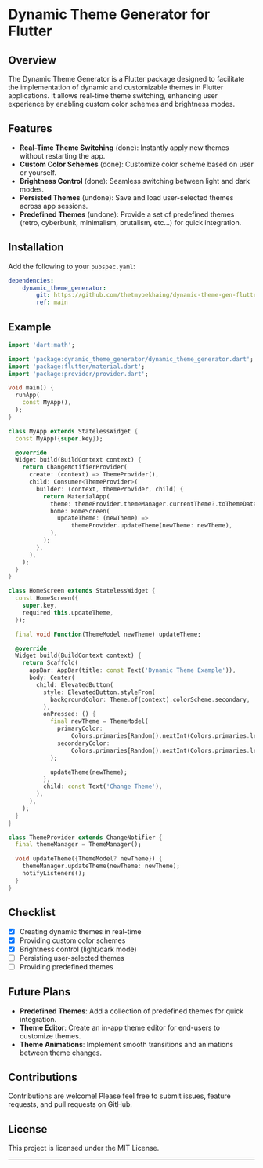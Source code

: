 # Dynamic Theme Generator for Flutter

## Overview

The Dynamic Theme Generator is a Flutter package designed to facilitate the implementation of dynamic and customizable themes in Flutter applications. It allows real-time theme switching, enhancing user experience by enabling custom color schemes and brightness modes.

## Features

-   **Real-Time Theme Switching** (done): Instantly apply new themes without restarting the app.
-   **Custom Color Schemes** (done): Customize color scheme based on user or yourself.
-   **Brightness Control** (done): Seamless switching between light and dark modes.
-   **Persisted Themes** (undone): Save and load user-selected themes across app sessions.
-   **Predefined Themes** (undone): Provide a set of predefined themes (retro, cyberbunk, minimalism, brutalism, etc...) for quick integration.

## Installation

Add the following to your `pubspec.yaml`:

```yaml
dependencies:
    dynamic_theme_generator:
        git: https://github.com/thetmyoekhaing/dynamic-theme-gen-flutter.git
        ref: main
```

## Example

```dart
import 'dart:math';

import 'package:dynamic_theme_generator/dynamic_theme_generator.dart';
import 'package:flutter/material.dart';
import 'package:provider/provider.dart';

void main() {
  runApp(
    const MyApp(),
  );
}

class MyApp extends StatelessWidget {
  const MyApp({super.key});

  @override
  Widget build(BuildContext context) {
    return ChangeNotifierProvider(
      create: (context) => ThemeProvider(),
      child: Consumer<ThemeProvider>(
        builder: (context, themeProvider, child) {
          return MaterialApp(
            theme: themeProvider.themeManager.currentTheme?.toThemeData(),
            home: HomeScreen(
              updateTheme: (newTheme) =>
                  themeProvider.updateTheme(newTheme: newTheme),
            ),
          );
        },
      ),
    );
  }
}

class HomeScreen extends StatelessWidget {
  const HomeScreen({
    super.key,
    required this.updateTheme,
  });

  final void Function(ThemeModel newTheme) updateTheme;

  @override
  Widget build(BuildContext context) {
    return Scaffold(
      appBar: AppBar(title: const Text('Dynamic Theme Example')),
      body: Center(
        child: ElevatedButton(
          style: ElevatedButton.styleFrom(
            backgroundColor: Theme.of(context).colorScheme.secondary,
          ),
          onPressed: () {
            final newTheme = ThemeModel(
              primaryColor:
                  Colors.primaries[Random().nextInt(Colors.primaries.length)],
              secondaryColor:
                  Colors.primaries[Random().nextInt(Colors.primaries.length)],
            );

            updateTheme(newTheme);
          },
          child: const Text('Change Theme'),
        ),
      ),
    );
  }
}

class ThemeProvider extends ChangeNotifier {
  final themeManager = ThemeManager();

  void updateTheme({ThemeModel? newTheme}) {
    themeManager.updateTheme(newTheme: newTheme);
    notifyListeners();
  }
}

```

## Checklist

-   [x] Creating dynamic themes in real-time
-   [x] Providing custom color schemes
-   [x] Brightness control (light/dark mode)
-   [ ] Persisting user-selected themes
-   [ ] Providing predefined themes

## Future Plans

-   **Predefined Themes**: Add a collection of predefined themes for quick integration.
-   **Theme Editor**: Create an in-app theme editor for end-users to customize themes.
-   **Theme Animations**: Implement smooth transitions and animations between theme changes.

## Contributions

Contributions are welcome! Please feel free to submit issues, feature requests, and pull requests on GitHub.

## License

This project is licensed under the MIT License.

---
